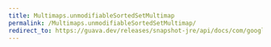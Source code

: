 ```yaml
---
title: Multimaps.unmodifiableSortedSetMultimap
permalink: /Multimaps.unmodifiableSortedSetMultimap/
redirect_to: https://guava.dev/releases/snapshot-jre/api/docs/com/google/common/collect/Multimaps.html#unmodifiableSortedSetMultimap-com.google.common.collect.SortedSetMultimap-
---
```

